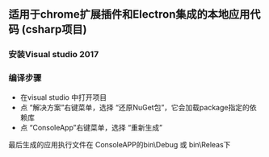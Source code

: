 ## 适用于chrome扩展插件和Electron集成的本地应用代码 (csharp项目)

### 安装Visual studio 2017

### 编译步骤

- 在visual studio 中打开项目
- 点 “解决方案”右键菜单，选择 “还原NuGet包”，它会加载package指定的依赖库
- 点 “ConsoleApp”右键菜单，选择 “重新生成”

最后生成的应用执行文件在 ConsoleAPP的bin\Debug 或 bin\Releas下


